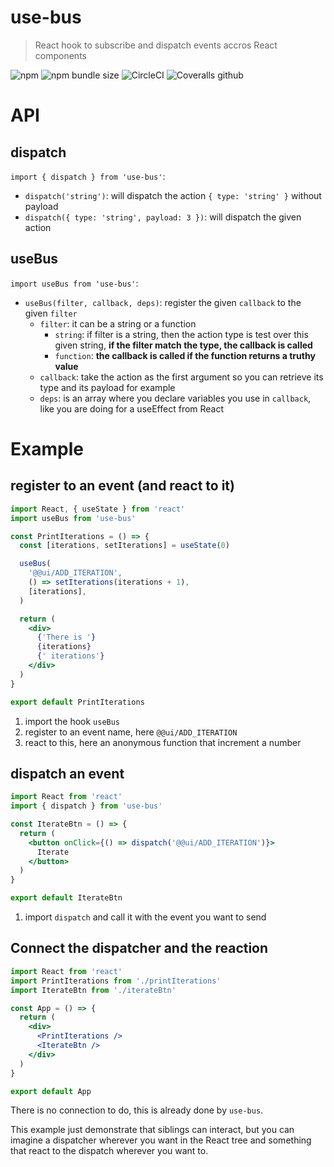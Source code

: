 # use-bus
> React hook to subscribe and dispatch events accros React components

![npm](https://img.shields.io/npm/v/use-bus.svg) ![npm bundle size](https://img.shields.io/bundlephobia/minzip/use-bus.svg) ![CircleCI](https://img.shields.io/circleci/build/github/fabienjuif/use-bus.svg) ![Coveralls github](https://img.shields.io/coveralls/github/fabienjuif/use-bus.svg)


# API
## dispatch
`import { dispatch } from 'use-bus'`:
- `dispatch('string')`: will dispatch the action `{ type: 'string' }` without payload
- `dispatch({ type: 'string', payload: 3 })`: will dispatch the given action

## useBus
`import useBus from 'use-bus'`:
- `useBus(filter, callback, deps)`: register the given `callback` to the given `filter`
  * `filter`: it can be a string or a function
    - `string`: if filter is a string, then the action type is test over this given string, **if the filter match the type, the callback is called**
    - `function`: **the callback is called if the function returns a truthy value**
  * `callback`: take the action as the first argument so you can retrieve its type and its payload for example
  * `deps`: is an array where you declare variables you use in `callback`, like you are doing for a useEffect from React

# Example
## register to an event (and react to it)
```jsx
import React, { useState } from 'react'
import useBus from 'use-bus'

const PrintIterations = () => {
  const [iterations, setIterations] = useState(0)

  useBus(
    '@@ui/ADD_ITERATION',
    () => setIterations(iterations + 1),
    [iterations],
  )

  return (
    <div>
      {'There is '}
      {iterations}
      {' iterations'}
    </div>
  )
}

export default PrintIterations
```

1. import the hook `useBus`
2. register to an event name, here `@@ui/ADD_ITERATION`
3. react to this, here an anonymous function that increment a number

## dispatch an event
```jsx
import React from 'react'
import { dispatch } from 'use-bus'

const IterateBtn = () => {
  return (
    <button onClick={() => dispatch('@@ui/ADD_ITERATION')}>
      Iterate
    </button>
  )
}

export default IterateBtn
```

1. import `dispatch` and call it with the event you want to send

## Connect the dispatcher and the reaction
```jsx
import React from 'react'
import PrintIterations from './printIterations'
import IterateBtn from './iterateBtn'

const App = () => {
  return (
    <div>
      <PrintIterations />
      <IterateBtn />
    </div>
  )
}

export default App
```

There is no connection to do, this is already done by `use-bus`.

This example just demonstrate that siblings can interact, but you can imagine a dispatcher wherever you want in the React tree and something that react to the dispatch wherever you want to.
